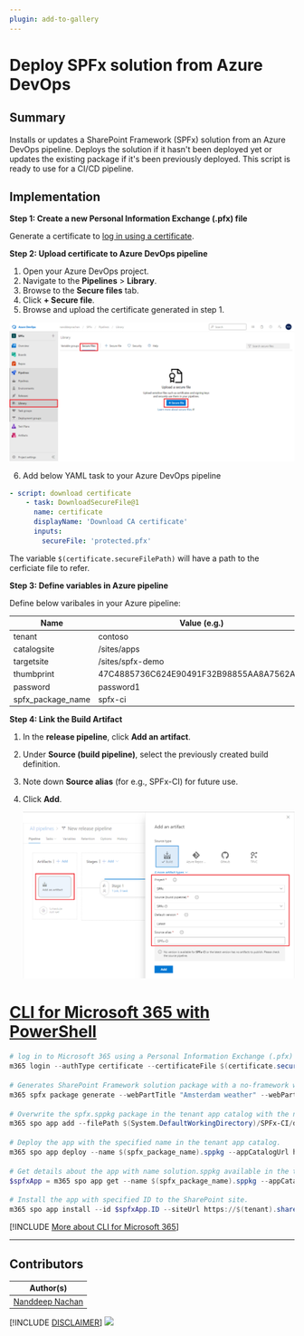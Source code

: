 ```yaml
---
plugin: add-to-gallery
---
```


# Deploy SPFx solution from Azure DevOps

## Summary

Installs or updates a SharePoint Framework (SPFx) solution from an Azure DevOps pipeline. Deploys the solution if it hasn't been deployed yet or updates the existing package if it's been previously deployed. This script is ready to use for a CI/CD pipeline.


## Implementation

**Step 1: Create a new Personal Information Exchange (.pfx) file**

Generate a certificate to [log in using a certificate](https://pnp.github.io/cli-microsoft365/user-guide/connecting-office-365/#log-in-using-a-certificate).

**Step 2: Upload certificate to Azure DevOps pipeline**
1. Open your Azure DevOps project. 
2. Navigate to the **Pipelines** > **Library**.
3. Browse to the **Secure files** tab.
4. Click **+ Secure file**.
5. Browse and upload the certificate generated in step 1.

![Azure DevOps Upload Certificate](assets/azure-devops-upload-cert.png)

6. Add below YAML task to your Azure DevOps pipeline

```yaml
- script: download certificate
    - task: DownloadSecureFile@1
      name: certificate
      displayName: 'Download CA certificate'
      inputs:
        secureFile: 'protected.pfx'
```

The variable `$(certificate.secureFilePath)` will have a path to the cerficiate file to refer.

**Step 3: Define variables in Azure pipeline**

Define below varibales in your Azure pipeline:

| Name | Value (e.g.)|
|------|-------------|
|tenant|contoso|
|catalogsite|/sites/apps|
|targetsite|/sites/spfx-demo|
|thumbprint|47C4885736C624E90491F32B98855AA8A7562AF1|
|password|password1|
|spfx_package_name|spfx-ci|

**Step 4: Link the Build Artifact**
1. In the **release pipeline**, click **Add an artifact**.
2. Under **Source (build pipeline)**, select the previously created build definition.
3. Note down **Source alias** (for e.g., SPFx-CI) for future use.
4. Click **Add**.

    ![Azure DevOps Link the Build Artifact](assets/azure-devops-link-build-artifact.png)

# [CLI for Microsoft 365 with PowerShell](#tab/cli-m365-ps)
```powershell
# log in to Microsoft 365 using a Personal Information Exchange (.pfx) file
m365 login --authType certificate --certificateFile $(certificate.secureFilePath) --thumbprint $(thumbprint) --password $(password)

# Generates SharePoint Framework solution package with a no-framework web part rendering the specified HTML snippet
m365 spfx package generate --webPartTitle "Amsterdam weather" --webPartDescription "Shows weather in Amsterdam" --packageName $(spfx_package_name) --html @amsterdam-weather.html --allowTenantWideDeployment --enableForTeams all

# Overwrite the spfx.sppkg package in the tenant app catalog with the newer version
m365 spo app add --filePath $(System.DefaultWorkingDirectory)/SPFx-CI/drop/SharePoint/solution/$(spfx_package_name).sppkg --overwrite

# Deploy the app with the specified name in the tenant app catalog.
m365 spo app deploy --name $(spfx_package_name).sppkg --appCatalogUrl https://$(tenant).sharepoint.com/$(catalogsite)

# Get details about the app with name solution.sppkg available in the tenant app catalog using the specified app catalog URL
$spfxApp = m365 spo app get --name $(spfx_package_name).sppkg --appCatalogUrl https://$(tenant).sharepoint.com/$(catalogsite) | ConvertFrom-Json

# Install the app with specified ID to the SharePoint site.
m365 spo app install --id $spfxApp.ID --siteUrl https://$(tenant).sharepoint.com/$(targetsite)
```
[!INCLUDE [More about CLI for Microsoft 365](../../docfx/includes/MORE-CLIM365.md)]
***

## Contributors

| Author(s) |
|-----------|
|[Nanddeep Nachan](https://github.com/nanddeepn)|


[!INCLUDE [DISCLAIMER](../../docfx/includes/DISCLAIMER.md)]
<img src="https://pnptelemetry.azurewebsites.net/script-samples/scripts/spo-install-deploy-spfx-solution" aria-hidden="true" />
